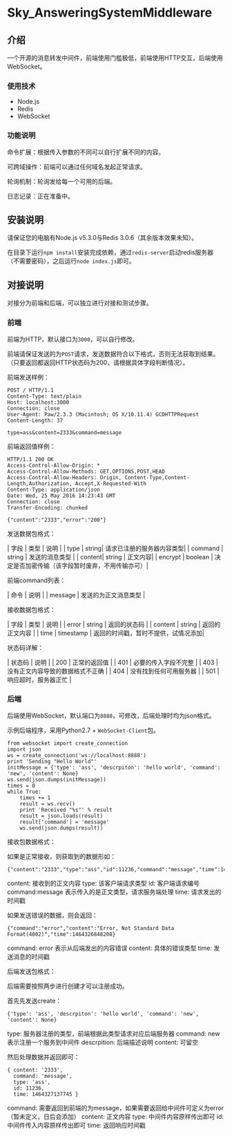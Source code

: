 # Sky_AnsweringSystemMiddleware

## 介绍

一个开源的消息转发中间件，前端使用门槛极低，前端使用HTTP交互，后端使用WebSocket。

### 使用技术
- Node.js
- Redis
- WebSocket

### 功能说明

命令扩展：根据传入参数的不同可以自行扩展不同的内容。

可跨域操作：前端可以通过任何域名发起正常请求。

轮询机制：轮询发给每一个可用的后端。

日志记录：正在准备中。

## 安装说明
请保证您的电脑有Node.js v5.3.0与Redis 3.0.6（其余版本效果未知）。

在目录下运行`npm install`安装完成依赖，通过`redis-server`启动redis服务器（不需要密码），之后运行`node index.js`即可。

## 对接说明
对接分为前端和后端，可以独立进行对接和测试步骤。

### 前端
前端为HTTP，默认接口为`3000`，可以自行修改。

前端请保证发送的为`POST`请求，发送数据符合以下格式，否则无法获取到结果。（只要返回都返回HTTP状态码为200，请根据具体字段判断情况）。

前端发送样例：

```
POST / HTTP/1.1
Content-Type: text/plain
Host: localhost:3000
Connection: close
User-Agent: Paw/2.3.3 (Macintosh; OS X/10.11.4) GCDHTTPRequest
Content-Length: 37

type=ass&content=2333&command=message
```

前端返回值样例：

```
HTTP/1.1 200 OK
Access-Control-Allow-Origin: *
Access-Control-Allow-Methods: GET,OPTIONS,POST,HEAD
Access-Control-Allow-Headers: Origin, Content-Type,Content-Length,Authorization, Accept,X-Requested-With
Content-Type: application/json
Date: Wed, 25 May 2016 14:23:43 GMT
Connection: close
Transfer-Encoding: chunked

{"content":"2333","error":"200"}
```

发送数据包格式：

| 字段  | 类型  | 说明 |
| type | string| 请求已注册的服务器内容类型|
| command | string | 发送的消息类型 |
| content| string | 正文内容|
| encrypt | boolean | 决定是否加密传输（该字段暂时废弃，不用传输亦可）|

前端command列表：

| 命令 | 说明 |
| message | 发送的为正文消息类型 |

接收数据包格式：

| 字段 | 类型 | 说明 |
| error | string | 返回的状态码 |
| content | string | 返回的正文内容 |
| time | timestamp | 返回的时间戳，暂时不提供，试情况添加|

状态码详解：

| 状态码 | 说明 |
| 200 | 正常的返回值 |
| 401 | 必要的传入字段不完整 |
| 403 | 没有正文内容导致的数据格式不正确 |
| 404 | 没有找到任何可用服务器 |
| 501 | 响应超时，服务器正忙 |

### 后端
后端使用WebSocket，默认端口为`8888`，可修改，后端处理时均为json格式。

示例后端程序，采用Python2.7 + `WebSocket-Client`包。

```
from websocket import create_connection
import json
ws = create_connection('ws://localhost:8888')
print 'Sending "Hello World"'
initMessage = {'type': 'ass', 'descrpiton': 'hello world', 'command': 'new', 'content': None}
ws.send(json.dumps(initMessage))
times = 0
while True:
    times += 1
    result = ws.recv()
    print 'Received "%s"' % result
    result = json.loads(result)
    result['command'] = 'message'
    ws.send(json.dumps(result))
```

接收包数据格式：

如果是正常接收，则获取到的数据形如：

```
{"content":"2333","type":"ass","id":11236,"command":"message","time":1464327137745}
```

content: 接收到的正文内容
type: 该客户端请求类型
id: 客户端请求编号
command:message 表示传入的是正文类型，请求服务端处理
time: 请求发出的时间戳

如果发送错误的数据，则会返回：

```
{"command":"error","content":"Error, Not Standard Data Format(4002)","time":1464326848208}
```

command: error 表示从后端发出的内容错误
content: 具体的错误类型
time: 发送消息的时间戳

后端发送包格式：

后端需要按照两步进行创建才可以注册成功。

首先先发送create：
```
{'type': 'ass', 'descrpiton': 'hello world', 'command': 'new', 'content': None}
```

type: 服务器注册的类型，前端根据此类型请求对应后端服务器
command: new 表示注册一个服务到中间件
descrpition: 后端描述说明
content: 可留空

然后处理数据并返回即可：

```
{ content: '2333',
  command: 'message',
  type: 'ass',
  id: 11236,
  time: 1464327137745 }
```

command: 需要返回到前端的为message，如果需要返回给中间件可定义为error（暂未定义，日后会添加）
content: 正文内容
type: 中间件内容原样传出即可
id: 中间件传入内容原样传出即可
time: 返回响应时间戳

